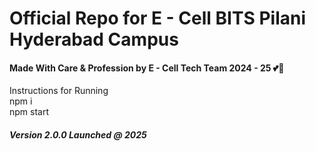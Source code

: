 <h1>Official Repo for E - Cell BITS Pilani Hyderabad Campus</h1>

<h4>Made With Care & Profession by E - Cell Tech Team 2024 - 25 💕💝   </h4>
Instructions for Running<br>
npm i <br>
npm start <br>

<h5> Version 2.0.0 Launched @ 2025 </h5>
